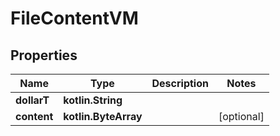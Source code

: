 
# FileContentVM

## Properties
Name | Type | Description | Notes
------------ | ------------- | ------------- | -------------
**dollarT** | **kotlin.String** |  | 
**content** | **kotlin.ByteArray** |  |  [optional]



